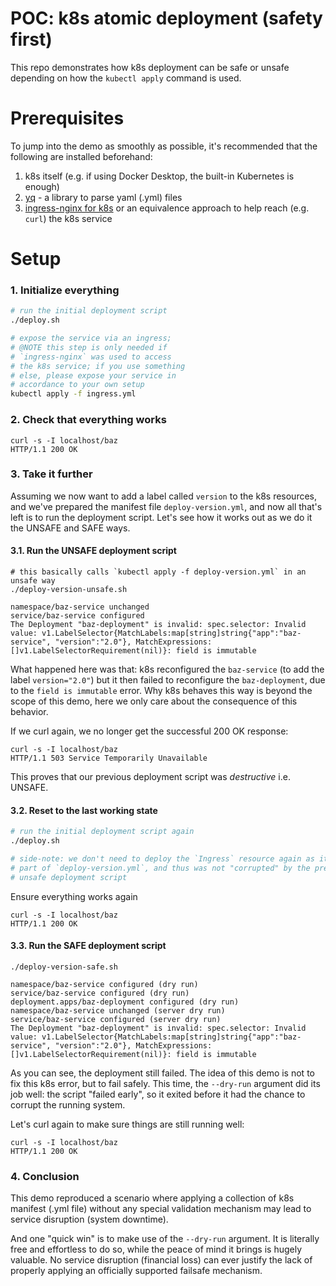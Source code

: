 # POC: k8s atomic deployment (safety first)

This repo demonstrates how k8s deployment can be safe or unsafe depending on
how the `kubectl apply` command is used.

# Prerequisites

To jump into the demo as smoothly as possible, it's recommended that the
following are installed beforehand:
1. k8s itself (e.g. if using Docker Desktop, the built-in Kubernetes is enough)
2. [yq](https://github.com/mikefarah/yq/releases) - a library to parse yaml (.yml) files
3. [ingress-nginx for k8s](https://kubernetes.github.io/ingress-nginx/deploy/#quick-start) or an equivalence approach to help reach (e.g. `curl`) the k8s service

# Setup

### 1. Initialize everything

```bash
# run the initial deployment script
./deploy.sh

# expose the service via an ingress;
# @NOTE this step is only needed if
# `ingress-nginx` was used to access
# the k8s service; if you use something
# else, please expose your service in
# accordance to your own setup
kubectl apply -f ingress.yml
```

### 2. Check that everything works
```
curl -s -I localhost/baz
HTTP/1.1 200 OK
```

### 3. Take it further
Assuming we now want to add a label called `version`
to the k8s resources, and we've prepared the
manifest file `deploy-version.yml`, and now all
that's left is to run the deployment script. Let's
see how it works out as we do it the UNSAFE and SAFE
ways.

#### 3.1. Run the UNSAFE deployment script
```
# this basically calls `kubectl apply -f deploy-version.yml` in an unsafe way
./deploy-version-unsafe.sh

namespace/baz-service unchanged
service/baz-service configured
The Deployment "baz-deployment" is invalid: spec.selector: Invalid value: v1.LabelSelector{MatchLabels:map[string]string{"app":"baz-service", "version":"2.0"}, MatchExpressions:[]v1.LabelSelectorRequirement(nil)}: field is immutable
```

What happened here was that: k8s reconfigured the `baz-service` (to add the label `version="2.0"`)
but it then failed to reconfigure the `baz-deployment`, due to the `field is immutable` error.
Why k8s behaves this way is beyond the scope of this demo, here we only care about the consequence
of this behavior.

If we curl again, we no longer get the successful 200 OK response:
```
curl -s -I localhost/baz
HTTP/1.1 503 Service Temporarily Unavailable
```

This proves that our previous deployment script was _destructive_ i.e. UNSAFE.

#### 3.2. Reset to the last working state
```bash
# run the initial deployment script again
./deploy.sh

# side-note: we don't need to deploy the `Ingress` resource again as it's not
# part of `deploy-version.yml`, and thus was not "corrupted" by the previous
# unsafe deployment script
```

Ensure everything works again
```
curl -s -I localhost/baz
HTTP/1.1 200 OK
```

#### 3.3. Run the SAFE deployment script

```
./deploy-version-safe.sh

namespace/baz-service configured (dry run)
service/baz-service configured (dry run)
deployment.apps/baz-deployment configured (dry run)
namespace/baz-service unchanged (server dry run)
service/baz-service configured (server dry run)
The Deployment "baz-deployment" is invalid: spec.selector: Invalid value: v1.LabelSelector{MatchLabels:map[string]string{"app":"baz-service", "version":"2.0"}, MatchExpressions:[]v1.LabelSelectorRequirement(nil)}: field is immutable
```

As you can see, the deployment still failed. The idea of this demo is not to fix this k8s error,
but to fail safely. This time, the `--dry-run` argument did its job well: the script "failed early",
so it exited before it had the chance to corrupt the running system.

Let's curl again to make sure things are still running well:
```
curl -s -I localhost/baz
HTTP/1.1 200 OK
```

### 4. Conclusion

This demo reproduced a scenario where applying a collection of k8s manifest (.yml file)
without any special validation mechanism may lead to service disruption (system downtime).

And one "quick win" is to make use of the `--dry-run` argument. It is literally free and effortless
to do so, while the peace of mind it brings is hugely valuable. No service disruption (financial loss)
can ever justify the lack of properly applying an officially supported failsafe mechanism.
